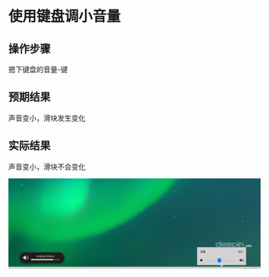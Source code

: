 # 使用键盘调小音量

## 操作步骤

摁下键盘的音量-键

## 预期结果

声音变小，滑块发生变化

## 实际结果

声音变小，滑块不会变化

![使用键盘调小音量.png](../img/使用键盘调小音量.png)
